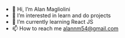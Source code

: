- 👋 Hi, I’m Alan Magliolini
- 👀 I’m interested in learn and do projects
- 🌱 I’m currently learning React JS
- 📫 How to reach me alannm54@gmail.com

<!---
Alanox1/Alanox1 is a ✨ special ✨ repository because its `README.md` (this file) appears on your GitHub profile.
You can click the Preview link to take a look at your changes.
--->
